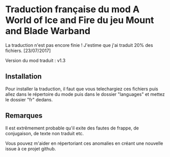 # Traduction française du mod A World of Ice and Fire du jeu Mount and Blade Warband

La traduction n'est pas encore finie ! J'estime que j'ai traduit 20% des fichiers. [23/07/2017]

Version du mod traduit : v1.3

## Installation

Pour installer la traduction, il faut que vous telechargiez ces fichiers puis allez dans le répertoire du mode puis dans le dossier "languages" et mettez le dossier "fr" dedans.

## Remarques

Il est extrêmement probable qu'il exite des fautes de frappe, de conjugaison, de texte non traduit etc.

Vous pouvez m'aider en répertoriant ces anomalies en créant une nouvelle issue à ce projet github.
